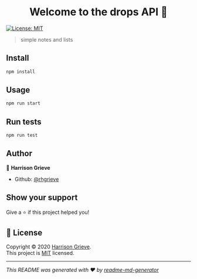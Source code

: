 <h1 align="center">Welcome to the drops API 👋</h1>
<p>
  <a href="https://opensource.org/licenses/MIT" target="_blank">
    <img alt="License: MIT" src="https://img.shields.io/badge/License-MIT-yellow.svg" />
  </a>
</p>

> simple notes and lists

## Install

```sh
npm install
```

## Usage

```sh
npm run start
```

## Run tests

```sh
npm run test
```

## Author

👤 **Harrison Grieve**

- Github: [@rhgrieve](https://github.com/rhgrieve)

## Show your support

Give a ⭐️ if this project helped you!

## 📝 License

Copyright © 2020 [Harrison Grieve](https://github.com/rhgrieve).<br />
This project is [MIT](https://opensource.org/licenses/MIT) licensed.

---

_This README was generated with ❤️ by [readme-md-generator](https://github.com/kefranabg/readme-md-generator)_
